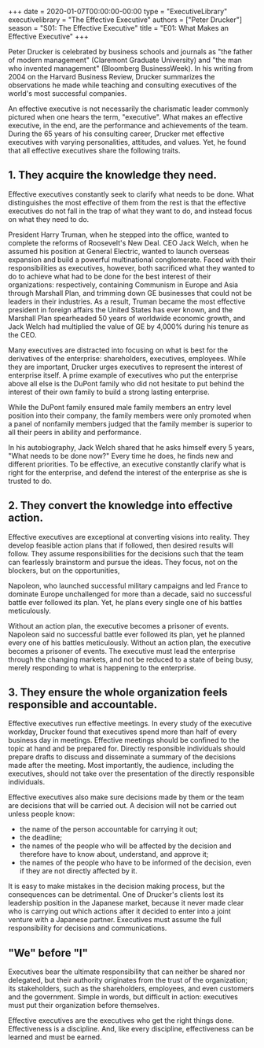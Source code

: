 +++
date = 2020-01-07T00:00:00-00:00
type = "ExecutiveLibrary"
executivelibrary = "The Effective Executive"
authors = ["Peter Drucker"]
season = "S01: The Effective Executive"
title = "E01: What Makes an Effective Executive"
+++

Peter Drucker is celebrated by business schools and journals as "the father of modern management" (Claremont Graduate University) and "the man who invented management" (Bloomberg BusinessWeek). In his writing from 2004 on the Harvard Business Review, Drucker summarizes the observations he made while teaching and consulting executives of the world's most successful companies.  

An effective executive is not necessarily the charismatic leader commonly pictured when one hears the term, "executive". What makes an effective executive, in the end, are the performance and achievements of the team. During the 65 years of his consulting career, Drucker met effective executives with varying personalities, attitudes, and values. Yet, he found that all effective executives share the following traits.  

## 1. They acquire the knowledge they need. 

Effective executives constantly seek to clarify what needs to be done. What distinguishes the most effective of them from the rest is that the effective executives do not fall in the trap of what they want to do, and instead focus on what they need to do. 

President Harry Truman, when he stepped into the office, wanted to complete the reforms of Roosevelt's New Deal. CEO Jack Welch, when he assumed his position at General Electric, wanted to launch overseas expansion and build a powerful multinational conglomerate. Faced with their responsibilities as executives, however, both sacrificed what they wanted to do to achieve what had to be done for the best interest of their organizations: respectively, containing Communism in Europe and Asia through Marshall Plan, and trimming down GE businesses that could not be leaders in their industries. As a result, Truman became the most effective president in foreign affairs the United States has ever known, and the Marshall Plan spearheaded 50 years of worldwide economic growth, and Jack Welch had multiplied the value of GE by 4,000% during his tenure as the CEO.  

Many executives are distracted into focusing on what is best for the derivatives of the enterprise: shareholders, executives, employees. While they are important, Drucker urges executives to represent the interest of enterprise itself. A prime example of executives who put the enterprise above all else is the DuPont family who did not hesitate to put behind the interest of their own family to build a strong lasting enterprise.  

While the DuPont family ensured male family members an entry level position into their company, the family members were only promoted when a panel of nonfamily members judged that the family member is superior to all their peers in ability and performance.  

In his autobiography, Jack Welch shared that he asks himself every 5 years, "What needs to be done now?" Every time he does, he finds new and different priorities. To be effective, an executive constantly clarify what is right for the enterprise, and defend the interest of the enterprise as she is trusted to do.  

## 2. They convert the knowledge into effective action. 

Effective executives are exceptional at converting visions into reality. They develop feasible action plans that if followed, then desired results will follow. They assume responsibilities for the decisions such that the team can fearlessly brainstorm and pursue the ideas. They focus, not on the blockers, but on the opportunities,  

Napoleon, who launched successful military campaigns and led France to dominate Europe unchallenged for more than a decade, said no successful battle ever followed its plan. Yet, he plans every single one of his battles meticulously. 

Without an action plan, the executive becomes a prisoner of events. Napoleon said no successful battle ever followed its plan, yet he planned every one of his battles meticulously. Without an action plan, the executive becomes a prisoner of events. The executive must lead the enterprise through the changing markets, and not be reduced to a state of being busy, merely responding to what is happening to the enterprise.  

## 3. They ensure the whole organization feels responsible and accountable.  

Effective executives run effective meetings. In every study of the executive workday, Drucker found that executives spend more than half of every business day in meetings. Effective meetings should be confined to the topic at hand and be prepared for. Directly responsible individuals should prepare drafts to discuss and disseminate a summary of the decisions made after the meeting. Most importantly, the audience, including the executives, should not take over the presentation of the directly responsible individuals.  

Effective executives also make sure decisions made by them or the team are decisions that will be carried out. A decision will not be carried out unless people know:  

* the name of the person accountable for carrying it out;  
* the deadline;  
* the names of the people who will be affected by the decision and therefore have to know about, understand, and approve it;  
* the names of the people who have to be informed of the decision, even if they are not directly affected by it.  

It is easy to make mistakes in the decision making process, but the consequences can be detrimental. One of Drucker's clients lost its leadership position in the Japanese market, because it never made clear who is carrying out which actions after it decided to enter into a joint venture with a Japanese partner. Executives must assume the full responsibility for decisions and communications.  

## "We" before "I"  

Executives bear the ultimate responsibility that can neither be shared nor delegated, but their authority originates from the trust of the organization; its stakeholders, such as the shareholders, employees, and even customers and the government. Simple in words, but difficult in action: executives must put their organization before themselves.  

Effective executives are the executives who get the right things done. Effectiveness is a discipline. And, like every discipline, effectiveness can be learned and must be earned.  